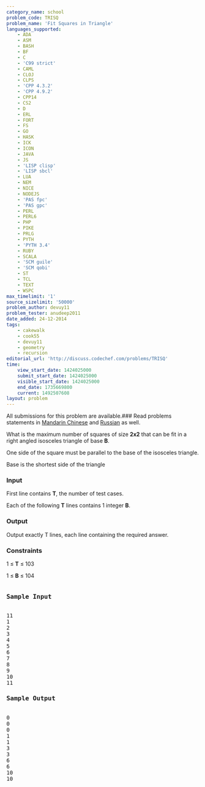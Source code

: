 ```yaml
---
category_name: school
problem_code: TRISQ
problem_name: 'Fit Squares in Triangle'
languages_supported:
    - ADA
    - ASM
    - BASH
    - BF
    - C
    - 'C99 strict'
    - CAML
    - CLOJ
    - CLPS
    - 'CPP 4.3.2'
    - 'CPP 4.9.2'
    - CPP14
    - CS2
    - D
    - ERL
    - FORT
    - FS
    - GO
    - HASK
    - ICK
    - ICON
    - JAVA
    - JS
    - 'LISP clisp'
    - 'LISP sbcl'
    - LUA
    - NEM
    - NICE
    - NODEJS
    - 'PAS fpc'
    - 'PAS gpc'
    - PERL
    - PERL6
    - PHP
    - PIKE
    - PRLG
    - PYTH
    - 'PYTH 3.4'
    - RUBY
    - SCALA
    - 'SCM guile'
    - 'SCM qobi'
    - ST
    - TCL
    - TEXT
    - WSPC
max_timelimit: '1'
source_sizelimit: '50000'
problem_author: devuy11
problem_tester: anudeep2011
date_added: 24-12-2014
tags:
    - cakewalk
    - cook55
    - devuy11
    - geometry
    - recursion
editorial_url: 'http://discuss.codechef.com/problems/TRISQ'
time:
    view_start_date: 1424025000
    submit_start_date: 1424025000
    visible_start_date: 1424025000
    end_date: 1735669800
    current: 1492507608
layout: problem
---
```

All submissions for this problem are available.###  Read problems statements in [Mandarin Chinese](http://www.codechef.com/download/translated/COOK55/mandarin/TRISQ.pdf) and [Russian](http://www.codechef.com/download/translated/COOK55/russian/TRISQ.pdf) as well.

What is the maximum number of squares of size **2x2** that can be fit in a right angled isosceles triangle of base **B**.

One side of the square must be parallel to the base of the isosceles triangle.

Base is the shortest side of the triangle

### Input 

First line contains **T**, the number of test cases.

Each of the following **T** lines contains 1 integer **B**.

### Output

Output exactly T lines, each line containing the required answer.

### Constraints

1 ≤ **T** ≤ 103

1 ≤ **B** ≤ 104

<pre>
<h3>Sample Input</h3>
11
1
2
3
4
5
6
7
8
9
10
11
<h3>Sample Output </h3>
0
0
0
1
1
3
3
6
6
10
10

</pre>